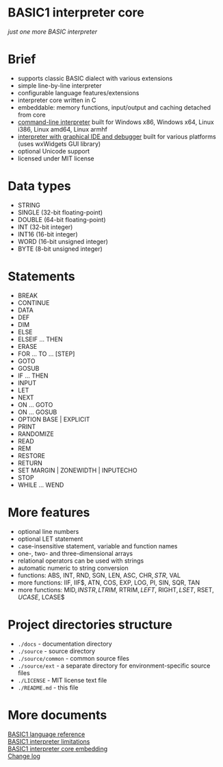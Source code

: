# BASIC1 interpreter core  
  
*just one more BASIC interpreter*  
  
# Brief  
  
- supports classic BASIC dialect with various extensions  
- simple line-by-line interpreter  
- configurable language features/extensions  
- interpreter core written in C  
- embeddable: memory functions, input/output and caching detached from core  
- [command-line interpreter](https://github.com/basic-1/basic-1) built for Windows x86, Windows x64, Linux i386, Linux amd64, Linux armhf  
- [interpreter with graphical IDE and debugger](https://github.com/basic-1/basic-1) built for various platforms (uses wxWidgets GUI library)  
- optional Unicode support  
- licensed under MIT license  
  
# Data types  
  
- STRING  
- SINGLE (32-bit floating-point)  
- DOUBLE (64-bit floating-point)  
- INT (32-bit integer)  
- INT16 (16-bit integer)  
- WORD (16-bit unsigned integer)  
- BYTE (8-bit unsigned integer)  
  
# Statements  
  
- BREAK  
- CONTINUE  
- DATA  
- DEF  
- DIM  
- ELSE  
- ELSEIF ... THEN  
- ERASE  
- FOR ... TO ... \[STEP\]  
- GOTO  
- GOSUB  
- IF ... THEN  
- INPUT  
- LET  
- NEXT  
- ON ... GOTO  
- ON ... GOSUB  
- OPTION BASE | EXPLICIT  
- PRINT  
- RANDOMIZE  
- READ  
- REM  
- RESTORE  
- RETURN  
- SET MARGIN | ZONEWIDTH | INPUTECHO  
- STOP  
- WHILE ... WEND  
  
# More features  
  
- optional line numbers  
- optional LET statement  
- case-insensitive statement, variable and function names  
- one-, two- and three-dimensional arrays  
- relational operators can be used with strings  
- automatic numeric to string conversion  
- functions: ABS, INT, RND, SGN, LEN, ASC, CHR$, STR$, VAL  
- more functions: IIF, IIF$, ATN, COS, EXP, LOG, PI, SIN, SQR, TAN  
- more functions: MID$, INSTR, LTRIM$, RTRIM$, LEFT$, RIGHT$, LSET$, RSET$, UCASE$, LCASE$  
  
# Project directories structure  
  
- `./docs` - documentation directory  
- `./source` - source directory  
- `./source/common` - common source files  
- `./source/ext` - a separate directory for environment-specific source files  
- `./LICENSE` - MIT license text file  
- `./README.md` - this file  
  
# More documents  
  
[BASIC1 language reference](https://github.com/basic-1/b1core/docs/reference.md)  
[BASIC1 interpreter limitations](https://github.com/basic-1/b1core/docs/limits.md)  
[BASIC1 interpreter core embedding](https://github.com/basic-1/b1core/docs/embedding.md)  
[Change log](https://github.com/basic-1/b1core/docs/changelog)  
  